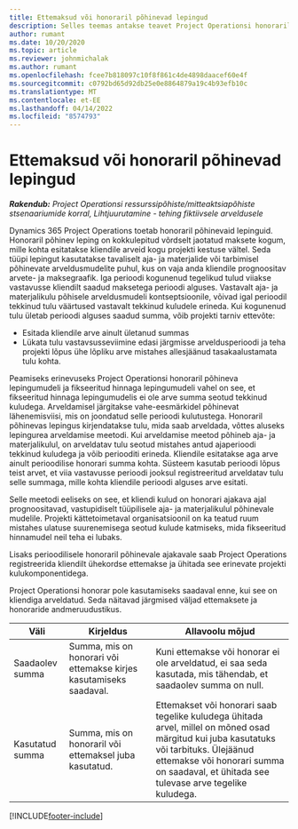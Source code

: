 ```yaml
---
title: Ettemaksud või honoraril põhinevad lepingud
description: Selles teemas antakse teavet Project Operationsi honoraril põhinevaid lepingumudelite ja ettemaksu kohta.
author: rumant
ms.date: 10/20/2020
ms.topic: article
ms.reviewer: johnmichalak
ms.author: rumant
ms.openlocfilehash: fcee7b818097c10f8f861c4de4898daacef60e4f
ms.sourcegitcommit: c0792bd65d92db25e0e8864879a19c4b93efb10c
ms.translationtype: MT
ms.contentlocale: et-EE
ms.lasthandoff: 04/14/2022
ms.locfileid: "8574793"
---
```

# <a name="advances-and-retainer-based-contracts"></a>Ettemaksud või honoraril põhinevad lepingud


_**Rakendub:** Project Operationsi ressurssipõhiste/mitteaktsiapõhiste stsenaariumide korral,  Lihtjuurutamine - tehing fiktiivsele arveldusele_

Dynamics 365 Project Operations toetab honoraril põhinevaid lepinguid. Honoraril põhinev leping on kokkulepitud võrdselt jaotatud maksete kogum, mille kohta esitatakse kliendile arveid kogu projekti kestuse vältel. Seda tüüpi lepingut kasutatakse tavaliselt aja- ja materjalide või tarbimisel põhinevate arveldusmudelite puhul, kus on vaja anda kliendile prognoositav arvete- ja maksegraafik. Iga perioodi kogunenud tegelikud tulud viiakse vastavusse kliendilt saadud maksetega perioodi alguses. Vastavalt aja- ja materjalikulu põhisele arveldusmudeli kontseptsioonile, võivad igal perioodil tekkinud tulu väärtused vastavalt tekkinud kuludele erineda. Kui kogunenud tulu ületab perioodi alguses saadud summa, võib projekti tarniv ettevõte:

- Esitada kliendile arve ainult ületanud summas 
- Lükata tulu vastavsusseviimine edasi järgmisse arveldusperioodi ja teha projekti lõpus ühe lõpliku arve mistahes allesjäänud tasakaalustamata tulu kohta.

Peamiseks erinevuseks Project Operationsi honoraril põhineva lepingumudeli ja fikseeritud hinnaga lepingumudeli vahel on see, et fikseeritud hinnaga lepingumudelis ei ole arve summa seotud tekkinud kuludega. Arveldamisel järgitakse vahe-eesmärkidel põhinevat lähenemisviisi, mis on joondatud selle perioodi kulutustega. Honoraril põhinevas lepingus kirjendatakse tulu, mida saab arveldada, võttes aluseks lepingurea arveldamise meetodi. Kui arveldamise meetod põhineb aja- ja materjalikulul, on arveldatav tulu seotud mistahes antud ajaperioodi tekkinud kuludega ja võib periooditi erineda. Kliendile esitatakse aga arve ainult perioodilise honorari summa kohta. Süsteem kasutab perioodi lõpus teist arvet, et viia vastavusse perioodi jooksul registreeritud arveldatav tulu selle summaga, mille kohta kliendile perioodi alguses arve esitati.

Selle meetodi eeliseks on see, et kliendi kulud on honorari ajakava ajal prognoositavad, vastupidiselt tüüpilisele aja- ja materjalikulul põhinevale mudelile. Projekti kättetoimetaval organisatsioonil on ka teatud ruum mistahes ulatuse suurenemisega seotud kulude katmiseks, mida fikseeritud hinnamudel neil teha ei lubaks.

Lisaks perioodilisele honoraril põhinevale ajakavale saab Project Operations registreerida kliendilt ühekordse ettemakse ja ühitada see erinevate projekti kulukomponentidega.

Project Operationsi honorar pole kasutamiseks saadaval enne, kui see on kliendiga arveldatud. Seda näitavad järgmised väljad ettemaksete ja honoraride andmeruudustikus.

| Väli | Kirjeldus | Allavoolu mõjud |
| --- | --- | --- |
| Saadaolev summa | Summa, mis on honorari või ettemakse kirjes kasutamiseks saadaval. | Kuni ettemakse või honorar ei ole arveldatud, ei saa seda kasutada, mis tähendab, et saadaolev summa on null. |
| Kasutatud summa | Summa, mis on honoraril või ettemaksel juba kasutatud. | Ettemakset või honorari saab tegelike kuludega ühitada arvel, millel on mõned osad märgitud kui juba kasutatuks või tarbituks. Ülejäänud ettemakse või honorari summa on saadaval, et ühitada see tulevase arve tegelike kuludega. |


[!INCLUDE[footer-include](../../includes/footer-banner.md)]